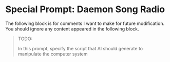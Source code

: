 # Special Prompt: Daemon Song Radio

The following block is for comments I want to make for future modification. You should ignore any content appeared in the following block.

> TODO:
>
> In this prompt, specify the script that AI should generate to manipulate the computer system